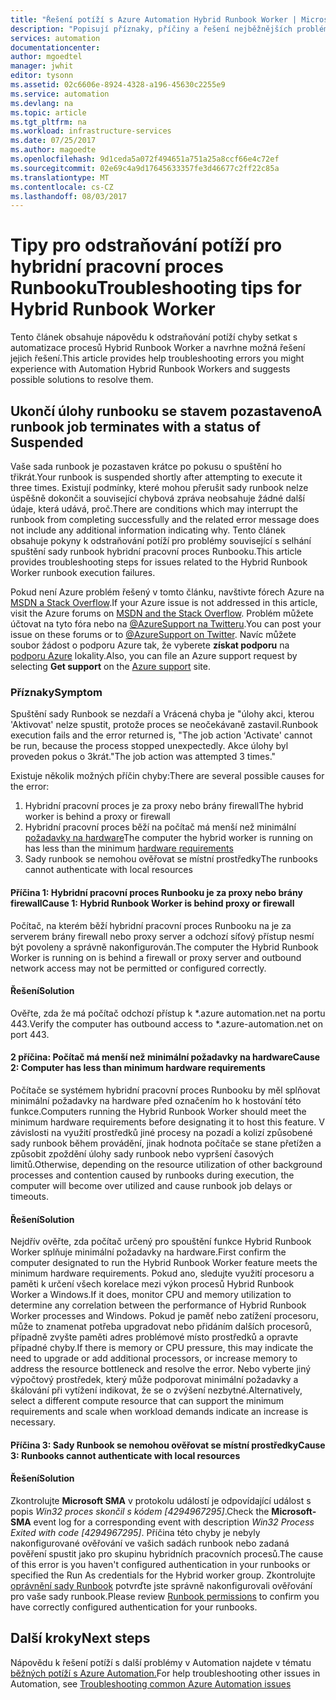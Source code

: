 ```yaml
---
title: "Řešení potíží s Azure Automation Hybrid Runbook Worker | Microsoft Docs"
description: "Popisují příznaky, příčiny a řešení nejběžnějších problémů hybridní pracovní proces Runbooku ve službě Azure Automation."
services: automation
documentationcenter: 
author: mgoedtel
manager: jwhit
editor: tysonn
ms.assetid: 02c6606e-8924-4328-a196-45630c2255e9
ms.service: automation
ms.devlang: na
ms.topic: article
ms.tgt_pltfrm: na
ms.workload: infrastructure-services
ms.date: 07/25/2017
ms.author: magoedte
ms.openlocfilehash: 9d1ceda5a072f494651a751a25a8ccf66e4c72ef
ms.sourcegitcommit: 02e69c4a9d17645633357fe3d46677c2ff22c85a
ms.translationtype: MT
ms.contentlocale: cs-CZ
ms.lasthandoff: 08/03/2017
---
```

# <a name="troubleshooting-tips-for-hybrid-runbook-worker"></a><span data-ttu-id="df0db-103">Tipy pro odstraňování potíží pro hybridní pracovní proces Runbooku</span><span class="sxs-lookup"><span data-stu-id="df0db-103">Troubleshooting tips for Hybrid Runbook Worker</span></span>

<span data-ttu-id="df0db-104">Tento článek obsahuje nápovědu k odstraňování potíží chyby setkat s automatizace procesů Hybrid Runbook Worker a navrhne možná řešení jejich řešení.</span><span class="sxs-lookup"><span data-stu-id="df0db-104">This article provides help troubleshooting errors you might experience with Automation Hybrid Runbook Workers and suggests possible solutions to resolve them.</span></span>

## <a name="a-runbook-job-terminates-with-a-status-of-suspended"></a><span data-ttu-id="df0db-105">Ukončí úlohy runbooku se stavem pozastaveno</span><span class="sxs-lookup"><span data-stu-id="df0db-105">A runbook job terminates with a status of Suspended</span></span>

<span data-ttu-id="df0db-106">Vaše sada runbook je pozastaven krátce po pokusu o spuštění ho třikrát.</span><span class="sxs-lookup"><span data-stu-id="df0db-106">Your runbook is suspended shortly after attempting to execute it three times.</span></span> <span data-ttu-id="df0db-107">Existují podmínky, které mohou přerušit sady runbook nelze úspěšně dokončit a související chybová zpráva neobsahuje žádné další údaje, která udává, proč.</span><span class="sxs-lookup"><span data-stu-id="df0db-107">There are conditions which may interrupt the runbook from completing successfully and the related error message does not include any additional information indicating why.</span></span> <span data-ttu-id="df0db-108">Tento článek obsahuje pokyny k odstraňování potíží pro problémy související s selhání spuštění sady runbook hybridní pracovní proces Runbooku.</span><span class="sxs-lookup"><span data-stu-id="df0db-108">This article provides troubleshooting steps for issues related to the Hybrid Runbook Worker runbook execution failures.</span></span>

<span data-ttu-id="df0db-109">Pokud není Azure problém řešený v tomto článku, navštivte fórech Azure na [MSDN a Stack Overflow](https://azure.microsoft.com/support/forums/).</span><span class="sxs-lookup"><span data-stu-id="df0db-109">If your Azure issue is not addressed in this article, visit the Azure forums on [MSDN and the Stack Overflow](https://azure.microsoft.com/support/forums/).</span></span> <span data-ttu-id="df0db-110">Problém můžete účtovat na tyto fóra nebo na [ @AzureSupport na Twitteru](https://twitter.com/AzureSupport).</span><span class="sxs-lookup"><span data-stu-id="df0db-110">You can post your issue on these forums or to [@AzureSupport on Twitter](https://twitter.com/AzureSupport).</span></span> <span data-ttu-id="df0db-111">Navíc můžete soubor žádost o podporu Azure tak, že vyberete **získat podporu** na [podporu Azure](https://azure.microsoft.com/support/options/) lokality.</span><span class="sxs-lookup"><span data-stu-id="df0db-111">Also, you can file an Azure support request by selecting **Get support** on the [Azure support](https://azure.microsoft.com/support/options/) site.</span></span>

### <a name="symptom"></a><span data-ttu-id="df0db-112">Příznaky</span><span class="sxs-lookup"><span data-stu-id="df0db-112">Symptom</span></span>
<span data-ttu-id="df0db-113">Spuštění sady Runbook se nezdaří a Vrácená chyba je "úlohy akci, kterou 'Aktivovat' nelze spustit, protože proces se neočekávaně zastavil.</span><span class="sxs-lookup"><span data-stu-id="df0db-113">Runbook execution fails and the error returned is, "The job action 'Activate' cannot be run, because the process stopped unexpectedly.</span></span> <span data-ttu-id="df0db-114">Akce úlohy byl proveden pokus o 3krát."</span><span class="sxs-lookup"><span data-stu-id="df0db-114">The job action was attempted 3 times."</span></span>

<span data-ttu-id="df0db-115">Existuje několik možných příčin chyby:</span><span class="sxs-lookup"><span data-stu-id="df0db-115">There are several possible causes for the error:</span></span> 

1. <span data-ttu-id="df0db-116">Hybridní pracovní proces je za proxy nebo brány firewall</span><span class="sxs-lookup"><span data-stu-id="df0db-116">The hybrid worker is behind a proxy or firewall</span></span>
2. <span data-ttu-id="df0db-117">Hybridní pracovní proces běží na počítač má menší než minimální [požadavky na hardware](automation-offering-get-started.md#hybrid-runbook-worker)</span><span class="sxs-lookup"><span data-stu-id="df0db-117">The computer the hybrid worker is running on has less than the minimum [hardware  requirements](automation-offering-get-started.md#hybrid-runbook-worker)</span></span>  
3. <span data-ttu-id="df0db-118">Sady runbook se nemohou ověřovat se místní prostředky</span><span class="sxs-lookup"><span data-stu-id="df0db-118">The runbooks cannot authenticate with local resources</span></span>

#### <a name="cause-1-hybrid-runbook-worker-is-behind-proxy-or-firewall"></a><span data-ttu-id="df0db-119">Příčina 1: Hybridní pracovní proces Runbooku je za proxy nebo brány firewall</span><span class="sxs-lookup"><span data-stu-id="df0db-119">Cause 1: Hybrid Runbook Worker is behind proxy or firewall</span></span>
<span data-ttu-id="df0db-120">Počítač, na kterém běží hybridní pracovní proces Runbooku na je za serverem brány firewall nebo proxy server a odchozí síťový přístup nesmí být povoleny a správně nakonfigurován.</span><span class="sxs-lookup"><span data-stu-id="df0db-120">The computer the Hybrid Runbook Worker is running on is behind a firewall or proxy server and outbound network access may not be permitted or configured correctly.</span></span>

#### <a name="solution"></a><span data-ttu-id="df0db-121">Řešení</span><span class="sxs-lookup"><span data-stu-id="df0db-121">Solution</span></span>
<span data-ttu-id="df0db-122">Ověřte, zda že má počítač odchozí přístup k *.azure automation.net na portu 443.</span><span class="sxs-lookup"><span data-stu-id="df0db-122">Verify the computer has outbound access to *.azure-automation.net on port 443.</span></span> 

#### <a name="cause-2-computer-has-less-than-minimum-hardware-requirements"></a><span data-ttu-id="df0db-123">2 příčina: Počítač má menší než minimální požadavky na hardware</span><span class="sxs-lookup"><span data-stu-id="df0db-123">Cause 2: Computer has less than minimum hardware requirements</span></span>
<span data-ttu-id="df0db-124">Počítače se systémem hybridní pracovní proces Runbooku by měl splňovat minimální požadavky na hardware před označením ho k hostování této funkce.</span><span class="sxs-lookup"><span data-stu-id="df0db-124">Computers running the Hybrid Runbook Worker should meet the minimum hardware requirements before designating it to host this feature.</span></span> <span data-ttu-id="df0db-125">V závislosti na využití prostředků jiné procesy na pozadí a kolizí způsobené sady runbook během provádění, jinak hodnota počítače se stane přetížen a způsobit zpoždění úlohy sady runbook nebo vypršení časových limitů.</span><span class="sxs-lookup"><span data-stu-id="df0db-125">Otherwise, depending on the resource utilization of other background processes and contention caused by runbooks during execution, the computer will become over utilized and cause runbook job delays or timeouts.</span></span> 

#### <a name="solution"></a><span data-ttu-id="df0db-126">Řešení</span><span class="sxs-lookup"><span data-stu-id="df0db-126">Solution</span></span>
<span data-ttu-id="df0db-127">Nejdřív ověřte, zda počítač určený pro spouštění funkce Hybrid Runbook Worker splňuje minimální požadavky na hardware.</span><span class="sxs-lookup"><span data-stu-id="df0db-127">First confirm the computer designated to run the Hybrid Runbook Worker feature meets the minimum hardware requirements.</span></span>  <span data-ttu-id="df0db-128">Pokud ano, sledujte využití procesoru a paměti k určení všech korelace mezi výkon procesů Hybrid Runbook Worker a Windows.</span><span class="sxs-lookup"><span data-stu-id="df0db-128">If it does, monitor CPU and memory utilization to determine any correlation between the performance of Hybrid Runbook Worker processes and Windows.</span></span>  <span data-ttu-id="df0db-129">Pokud je paměť nebo zatížení procesoru, může to znamenat potřeba upgradovat nebo přidáním dalších procesorů, případně zvyšte paměti adres problémové místo prostředků a opravte případné chyby.</span><span class="sxs-lookup"><span data-stu-id="df0db-129">If there is memory or CPU pressure, this may indicate the need to upgrade or add additional processors, or increase memory to address the resource bottleneck and resolve the error.</span></span> <span data-ttu-id="df0db-130">Nebo vyberte jiný výpočtový prostředek, který může podporovat minimální požadavky a škálování při vytížení indikovat, že se o zvýšení nezbytné.</span><span class="sxs-lookup"><span data-stu-id="df0db-130">Alternatively, select a different compute resource that can support the minimum requirements and scale when workload demands indicate an increase is necessary.</span></span>         

#### <a name="cause-3-runbooks-cannot-authenticate-with-local-resources"></a><span data-ttu-id="df0db-131">Příčina 3: Sady Runbook se nemohou ověřovat se místní prostředky</span><span class="sxs-lookup"><span data-stu-id="df0db-131">Cause 3: Runbooks cannot authenticate with local resources</span></span>

#### <a name="solution"></a><span data-ttu-id="df0db-132">Řešení</span><span class="sxs-lookup"><span data-stu-id="df0db-132">Solution</span></span>
<span data-ttu-id="df0db-133">Zkontrolujte **Microsoft SMA** v protokolu událostí je odpovídající událost s popis *Win32 proces skončil s kódem [4294967295]*.</span><span class="sxs-lookup"><span data-stu-id="df0db-133">Check the **Microsoft-SMA** event log for a corresponding event with description *Win32 Process Exited with code [4294967295]*.</span></span>  <span data-ttu-id="df0db-134">Příčina této chyby je nebyly nakonfigurované ověřování ve vašich sadách runbook nebo zadaná pověření spustit jako pro skupinu hybridních pracovních procesů.</span><span class="sxs-lookup"><span data-stu-id="df0db-134">The cause of this error is you haven't configured authentication in your runbooks or specified the Run As credentials for the Hybrid worker group.</span></span>  <span data-ttu-id="df0db-135">Zkontrolujte [oprávnění sady Runbook](automation-hrw-run-runbooks.md#runbook-permissions) potvrďte jste správně nakonfigurovali ověřování pro vaše sady runbook.</span><span class="sxs-lookup"><span data-stu-id="df0db-135">Please review [Runbook permissions](automation-hrw-run-runbooks.md#runbook-permissions) to confirm you have correctly configured authentication for your runbooks.</span></span>  

## <a name="next-steps"></a><span data-ttu-id="df0db-136">Další kroky</span><span class="sxs-lookup"><span data-stu-id="df0db-136">Next steps</span></span>

<span data-ttu-id="df0db-137">Nápovědu k řešení potíží s další problémy v Automation najdete v tématu [běžných potíží s Azure Automation.](automation-troubleshooting-automation-errors.md)</span><span class="sxs-lookup"><span data-stu-id="df0db-137">For help troubleshooting other issues in Automation, see [Troubleshooting common Azure Automation issues](automation-troubleshooting-automation-errors.md)</span></span> 